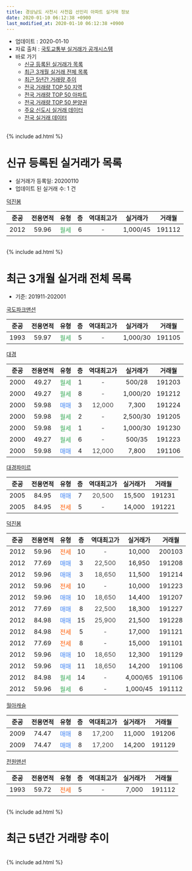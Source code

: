 ```yaml
---
title: 경상남도 사천시 사천읍 선인리 아파트 실거래 정보
date: 2020-01-10 06:12:38 +0900
last_modified_at: 2020-01-10 06:12:38 +0900
---
```


* 업데이트 : 2020-01-10
* 자료 출처 : [국토교통부 실거래가 공개시스템](http://rt.molit.go.kr)
* 바로 가기
    * [신규 등록된 실거래가 목록](#신규-등록된-실거래가-목록)
    * [최근 3개월 실거래 전체 목록](#최근-3개월-실거래-전체-목록)
    * [최근 5년간 거래량 추이](#최근-5년간-거래량-추이)
    * [전국 거래량 TOP 50 지역](https://inasie.github.io/apt-trade-info/최근-3개월-전국에서-가장-거래가-많이-발생한-지역)
    * [전국 거래량 TOP 50 아파트](https://inasie.github.io/apt-trade-info/최근-3개월-전국에서-가장-거래가-많이-발생한-아파트)
    * [전국 거래량 TOP 50 분양권](https://inasie.github.io/apt-trade-info/최근-3개월-전국에서-가장-거래가-많이-발생한-분양권)
    * [주요 신도시 실거래 데이터](https://inasie.github.io/apt-trade-info/주요-신도시)
    * [전국 실거래 데이터](https://inasie.github.io/apt-trade-info/전국)
<br>
{% include ad.html %}
<br>

# 신규 등록된 실거래가 목록
* 실거래가 등록일: 20200110
* 업데이트 된 실거래 수: 1 건


[덕진봄](https://search.naver.com/search.naver?query=%EA%B2%BD%EC%83%81%EB%82%A8%EB%8F%84+%EC%82%AC%EC%B2%9C%EC%8B%9C+%EC%82%AC%EC%B2%9C%EC%9D%8D+%EC%84%A0%EC%9D%B8%EB%A6%AC+%EB%8D%95%EC%A7%84%EB%B4%84)

|준공|전용면적|유형|층|역대최고가|실거래가|거래월|
|:---:|:---:|:---:|:---:|:---:|:---:|:---:|
|2012|59.96|<span style="color:#34a853">월세</span>|6|<span style="color:#444444">-</span>|1,000/45|191112|


<br>
{% include ad.html %}
<br>

# 최근 3개월 실거래 전체 목록
* 기준: 201911-202001


[국도파크맨션](https://search.naver.com/search.naver?query=%EA%B2%BD%EC%83%81%EB%82%A8%EB%8F%84+%EC%82%AC%EC%B2%9C%EC%8B%9C+%EC%82%AC%EC%B2%9C%EC%9D%8D+%EC%84%A0%EC%9D%B8%EB%A6%AC+%EA%B5%AD%EB%8F%84%ED%8C%8C%ED%81%AC%EB%A7%A8%EC%85%98)

|준공|전용면적|유형|층|역대최고가|실거래가|거래월|
|:---:|:---:|:---:|:---:|:---:|:---:|:---:|
|1993|59.97|<span style="color:#34a853">월세</span>|5|<span style="color:#444444">-</span>|1,000/30|191105|

[대경](https://search.naver.com/search.naver?query=%EA%B2%BD%EC%83%81%EB%82%A8%EB%8F%84+%EC%82%AC%EC%B2%9C%EC%8B%9C+%EC%82%AC%EC%B2%9C%EC%9D%8D+%EC%84%A0%EC%9D%B8%EB%A6%AC+%EB%8C%80%EA%B2%BD)

|준공|전용면적|유형|층|역대최고가|실거래가|거래월|
|:---:|:---:|:---:|:---:|:---:|:---:|:---:|
|2000|49.27|<span style="color:#34a853">월세</span>|1|<span style="color:#444444">-</span>|500/28|191203|
|2000|49.27|<span style="color:#34a853">월세</span>|8|<span style="color:#444444">-</span>|1,000/20|191212|
|2000|59.98|<span style="color:#4285f3">매매</span>|3|<span style="color:#444444">12,000</span>|7,300|191224|
|2000|59.98|<span style="color:#34a853">월세</span>|2|<span style="color:#444444">-</span>|2,500/30|191205|
|2000|59.98|<span style="color:#34a853">월세</span>|1|<span style="color:#444444">-</span>|1,000/30|191230|
|2000|49.27|<span style="color:#34a853">월세</span>|6|<span style="color:#444444">-</span>|500/35|191223|
|2000|59.98|<span style="color:#4285f3">매매</span>|4|<span style="color:#444444">12,000</span>|7,800|191106|

[대경파미르](https://search.naver.com/search.naver?query=%EA%B2%BD%EC%83%81%EB%82%A8%EB%8F%84+%EC%82%AC%EC%B2%9C%EC%8B%9C+%EC%82%AC%EC%B2%9C%EC%9D%8D+%EC%84%A0%EC%9D%B8%EB%A6%AC+%EB%8C%80%EA%B2%BD%ED%8C%8C%EB%AF%B8%EB%A5%B4)

|준공|전용면적|유형|층|역대최고가|실거래가|거래월|
|:---:|:---:|:---:|:---:|:---:|:---:|:---:|
|2005|84.95|<span style="color:#4285f3">매매</span>|7|<span style="color:#444444">20,500</span>|15,500|191231|
|2005|84.95|<span style="color:#ff5a00">전세</span>|5|<span style="color:#444444">-</span>|14,000|191221|

[덕진봄](https://search.naver.com/search.naver?query=%EA%B2%BD%EC%83%81%EB%82%A8%EB%8F%84+%EC%82%AC%EC%B2%9C%EC%8B%9C+%EC%82%AC%EC%B2%9C%EC%9D%8D+%EC%84%A0%EC%9D%B8%EB%A6%AC+%EB%8D%95%EC%A7%84%EB%B4%84)

|준공|전용면적|유형|층|역대최고가|실거래가|거래월|
|:---:|:---:|:---:|:---:|:---:|:---:|:---:|
|2012|59.96|<span style="color:#ff5a00">전세</span>|10|<span style="color:#444444">-</span>|10,000|200103|
|2012|77.69|<span style="color:#4285f3">매매</span>|3|<span style="color:#444444">22,500</span>|16,950|191208|
|2012|59.96|<span style="color:#4285f3">매매</span>|3|<span style="color:#444444">18,650</span>|11,500|191214|
|2012|59.96|<span style="color:#ff5a00">전세</span>|10|<span style="color:#444444">-</span>|10,000|191223|
|2012|59.96|<span style="color:#4285f3">매매</span>|10|<span style="color:#444444">18,650</span>|14,400|191207|
|2012|77.69|<span style="color:#4285f3">매매</span>|8|<span style="color:#444444">22,500</span>|18,300|191227|
|2012|84.98|<span style="color:#4285f3">매매</span>|15|<span style="color:#444444">25,900</span>|21,500|191228|
|2012|84.98|<span style="color:#ff5a00">전세</span>|5|<span style="color:#444444">-</span>|17,000|191121|
|2012|77.69|<span style="color:#ff5a00">전세</span>|8|<span style="color:#444444">-</span>|15,000|191101|
|2012|59.96|<span style="color:#4285f3">매매</span>|10|<span style="color:#444444">18,650</span>|12,300|191129|
|2012|59.96|<span style="color:#4285f3">매매</span>|11|<span style="color:#444444">18,650</span>|14,200|191106|
|2012|84.98|<span style="color:#34a853">월세</span>|14|<span style="color:#444444">-</span>|4,000/65|191106|
|2012|59.96|<span style="color:#34a853">월세</span>|6|<span style="color:#444444">-</span>|1,000/45|191112|

[월아캐슬](https://search.naver.com/search.naver?query=%EA%B2%BD%EC%83%81%EB%82%A8%EB%8F%84+%EC%82%AC%EC%B2%9C%EC%8B%9C+%EC%82%AC%EC%B2%9C%EC%9D%8D+%EC%84%A0%EC%9D%B8%EB%A6%AC+%EC%9B%94%EC%95%84%EC%BA%90%EC%8A%AC)

|준공|전용면적|유형|층|역대최고가|실거래가|거래월|
|:---:|:---:|:---:|:---:|:---:|:---:|:---:|
|2009|74.47|<span style="color:#4285f3">매매</span>|8|<span style="color:#444444">17,200</span>|11,000|191206|
|2009|74.47|<span style="color:#4285f3">매매</span>|8|<span style="color:#444444">17,200</span>|14,200|191129|

[전원맨션](https://search.naver.com/search.naver?query=%EA%B2%BD%EC%83%81%EB%82%A8%EB%8F%84+%EC%82%AC%EC%B2%9C%EC%8B%9C+%EC%82%AC%EC%B2%9C%EC%9D%8D+%EC%84%A0%EC%9D%B8%EB%A6%AC+%EC%A0%84%EC%9B%90%EB%A7%A8%EC%85%98)

|준공|전용면적|유형|층|역대최고가|실거래가|거래월|
|:---:|:---:|:---:|:---:|:---:|:---:|:---:|
|1993|59.72|<span style="color:#ff5a00">전세</span>|5|<span style="color:#444444">-</span>|7,000|191112|


<br>
{% include ad.html %}
<br>

# 최근 5년간 거래량 추이


<div style="width:100%;">
    <canvas id="deal_progress" height="200"></canvas>
</div>

<script>
new Chart(document.getElementById("deal_progress"), {
    type: 'line',
    data: {
        labels: ['201501','201502','201503','201504','201505','201506','201507','201508','201509','201510','201511','201512','201601','201602','201603','201604','201605','201606','201607','201608','201609','201610','201611','201612','201701','201702','201703','201704','201705','201706','201707','201708','201709','201710','201711','201712','201801','201802','201803','201804','201805','201806','201807','201808','201809','201810','201811','201812','201901','201902','201903','201904','201905','201906','201907','201908','201909','201910','201911','201912','202001'],
        datasets: [{
            label: '매매',
            pointRadius: 1,
            data: [13, 4, 7, 6, 8, 7, 6, 3, 7, 9, 12, 8, 7, 12, 16, 13, 12, 9, 9, 12, 5, 7, 7, 9, 5, 13, 15, 11, 8, 6, 5, 7, 10, 6, 7, 7, 6, 7, 11, 3, 1, 1, 5, 8, 2, 8, 5, 3, 7, 5, 10, 3, 4, 8, 15, 2, 5, 6, 4, 8, 0],
            borderColor: "rgba(255, 201, 14, 1)",
            backgroundColor: "rgba(255, 201, 14, 0.5)",
            fill: false,
            lineTension: 0
        },{
            label: '전월세',
            pointRadius: 1,
            data: [9, 12, 75, 6, 5, 8, 7, 5, 6, 4, 8, 4, 18, 2, 6, 10, 9, 9, 6, 9, 6, 6, 4, 7, 5, 10, 17, 12, 4, 12, 4, 4, 1, 6, 6, 2, 12, 11, 9, 9, 6, 3, 8, 6, 3, 9, 5, 5, 6, 2, 9, 7, 8, 4, 10, 10, 7, 5, 6, 7, 1],
            borderColor: "rgba(0, 141, 185, 1)",
            backgroundColor: "rgba(0, 141, 185, 0.5)",
            fill: false,
            lineTension: 0
        }
        ]
    },
    options: {
        responsive: true,
        title: {
            display: false
        },
        tooltips: {
            mode: 'index',
            intersect: false
        },
        hover: {
            mode: 'nearest',
            intersect: true
        },
        scales: {
            xAxes: [{
                display: true,
                scaleLabel: {
                    display: true,
                    labelString: '년/월'
                }
            }],
            yAxes: [{
                display: true,
                ticks: {
                    suggestedMin: 0,
                },
                scaleLabel: {
                    display: true,
                    labelString: '실거래 수'
                }
            }]
        }
    }
});

</script>


<br>
{% include ad.html %}
<br>

